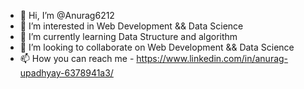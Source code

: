 - 👋 Hi, I’m @Anurag6212
- 👀 I’m interested in Web Development && Data Science
- 🌱 I’m currently learning Data Structure and algorithm
- 💞️ I’m looking to collaborate on Web Development && Data Science
- 📫 How you can reach me - https://www.linkedin.com/in/anurag-upadhyay-6378941a3/

<!---
Anurag6212/Anurag6212 is a ✨ special ✨ repository because its `README.md` (this file) appears on your GitHub profile.
You can click the Preview link to take a look at your changes.
--->
